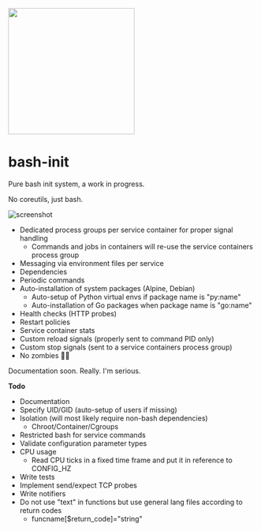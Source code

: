 <img src="https://user-images.githubusercontent.com/2972950/216524472-0b9d50fb-6b36-41e2-8ce0-fa84a537fc45.svg" width="256">

# bash-init

Pure bash init system, a work in progress.

No coreutils, just bash.

![screenshot](https://user-images.githubusercontent.com/2972950/216527938-3cd07b6f-e9c5-4d9a-8176-04ef785babfd.png)

- Dedicated process groups per service container for proper signal handling
  - Commands and jobs in containers will re-use the service containers process group
- Messaging via environment files per service
- Dependencies
- Periodic commands
- Auto-installation of system packages (Alpine, Debian)
  - Auto-setup of Python virtual envs if package name is "py:name"
  - Auto-installation of Go packages when package name is "go:name"
- Health checks (HTTP probes)
- Restart policies
- Service container stats
- Custom reload signals (properly sent to command PID only)
- Custom stop signals (sent to a service containers process group)
- No zombies 🧟‍♂️

Documentation soon. Really. I'm serious.

**Todo**

- Documentation
- Specify UID/GID (auto-setup of users if missing)
- Isolation (will most likely require non-bash dependencies)
  - Chroot/Container/Cgroups
- Restricted bash for service commands
- Validate configuration parameter types
- CPU usage
  - Read CPU ticks in a fixed time frame and put it in reference to CONFIG_HZ
- Write tests
- Implement send/expect TCP probes
- Write notifiers
- Do not use "text" in functions but use general lang files according to return codes
  - funcname[$return_code]="string"
